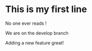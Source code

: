 # This is my first line 

No one ever reads !

We are on the develop branch

Adding a new feature great!
